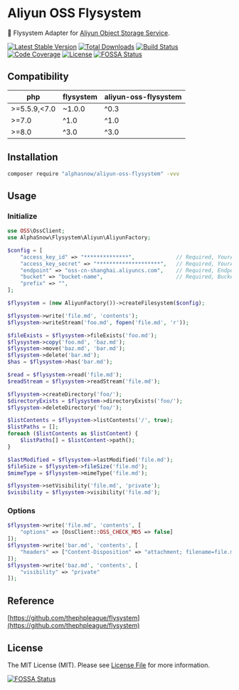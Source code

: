 # Aliyun OSS Flysystem

💾 Flysystem Adapter for [Aliyun Object Storage Service](http://oss.aliyun.com).

[![Latest Stable Version](https://poser.pugx.org/alphasnow/aliyun-oss-flysystem/v/stable)](https://packagist.org/packages/alphasnow/aliyun-oss-flysystem)
[![Total Downloads](https://poser.pugx.org/alphasnow/aliyun-oss-flysystem/downloads)](https://packagist.org/packages/alphasnow/aliyun-oss-flysystem)
[![Build Status](https://github.com/alphasnow/aliyun-oss-flysystem/workflows/CI/badge.svg)](https://github.com/alphasnow/aliyun-oss-flysystem/actions)
[![Code Coverage](https://scrutinizer-ci.com/g/alphasnow/aliyun-oss-flysystem/badges/coverage.png?b=master)](https://scrutinizer-ci.com/g/alphasnow/aliyun-oss-flysystem/?branch=master)
[![License](https://poser.pugx.org/alphasnow/aliyun-oss-flysystem/license)](https://packagist.org/packages/alphasnow/aliyun-oss-flysystem)
[![FOSSA Status](https://app.fossa.com/api/projects/git%2Bgithub.com%2Falphasnow%2Faliyun-oss-flysystem.svg?type=shield)](https://app.fossa.com/projects/git%2Bgithub.com%2Falphasnow%2Faliyun-oss-flysystem?ref=badge_shield)

## Compatibility

| **php**  | **flysystem**  |  **aliyun-oss-flysystem** |
|---|---|---|
|>=5.5.9,\<7.0| ~1.0.0  | ^0.3  |
|>=7.0| ^1.0 | ^1.0  |
|>=8.0| ^3.0 | ^3.0  |

## Installation

```bash
composer require "alphasnow/aliyun-oss-flysystem" -vvv
```

## Usage

### Initialize
```php
use OSS\OssClient;
use AlphaSnow\Flysystem\Aliyun\AliyunFactory;

$config = [
    "access_key_id" => "**************",             // Required, YourAccessKeyId
    "access_key_secret" => "********************",   // Required, YourAccessKeySecret
    "endpoint" => "oss-cn-shanghai.aliyuncs.com",    // Required, Endpoint
    "bucket" => "bucket-name",                       // Required, Bucket
    "prefix" => "",
];

$flysystem = (new AliyunFactory())->createFilesystem($config);

$flysystem->write('file.md', 'contents');
$flysystem->writeStream('foo.md', fopen('file.md', 'r'));

$fileExists = $flysystem->fileExists('foo.md');
$flysystem->copy('foo.md', 'baz.md');
$flysystem->move('baz.md', 'bar.md');
$flysystem->delete('bar.md');
$has = $flysystem->has('bar.md');

$read = $flysystem->read('file.md');
$readStream = $flysystem->readStream('file.md');

$flysystem->createDirectory('foo/');
$directoryExists = $flysystem->directoryExists('foo/');
$flysystem->deleteDirectory('foo/');

$listContents = $flysystem->listContents('/', true);
$listPaths = [];
foreach ($listContents as $listContent) {
    $listPaths[] = $listContent->path();
}

$lastModified = $flysystem->lastModified('file.md');
$fileSize = $flysystem->fileSize('file.md');
$mimeType = $flysystem->mimeType('file.md');

$flysystem->setVisibility('file.md', 'private');
$visibility = $flysystem->visibility('file.md');
```

### Options
```php
$flysystem->write('file.md', 'contents', [
    "options" => [OssClient::OSS_CHECK_MD5 => false]
]);
$flysystem->write('bar.md', 'contents', [
    "headers" => ["Content-Disposition" => "attachment; filename=file.md"]
]);
$flysystem->write('baz.md', 'contents', [
    "visibility" => "private"
]);
```

## Reference
[https://github.com/thephpleague/flysystem](https://github.com/thephpleague/flysystem)   

## License
The MIT License (MIT). Please see [License File](LICENSE) for more information.

[![FOSSA Status](https://app.fossa.com/api/projects/git%2Bgithub.com%2Falphasnow%2Faliyun-oss-flysystem.svg?type=large)](https://app.fossa.com/projects/git%2Bgithub.com%2Falphasnow%2Faliyun-oss-flysystem?ref=badge_large)
